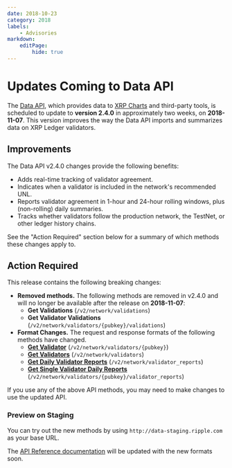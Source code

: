 ```yaml
---
date: 2018-10-23
category: 2018
labels:
    - Advisories
markdown:
    editPage:
        hide: true
---
```

# Updates Coming to Data API

The [Data API](https://developers.ripple.com/data-api.html), which provides data to [XRP Charts](https://xrpcharts.ripple.com/) and third-party tools, is scheduled to update to **version 2.4.0** in approximately two weeks, on **2018-11-07**. This version improves the way the Data API imports and summarizes data on XRP Ledger validators.


## Improvements

The Data API v2.4.0 changes provide the following benefits:

- Adds real-time tracking of validator agreement.
- Indicates when a validator is included in the network's recommended UNL.
- Reports validator agreement in 1-hour and 24-hour rolling windows, plus (non-rolling) daily summaries.
- Tracks whether validators follow the production network, the TestNet, or other ledger history chains.

See the "Action Required" section below for a summary of which methods these changes apply to.

## Action Required

This release contains the following breaking changes:

- **Removed methods.** The following methods are removed in v2.4.0 and will no longer be available after the release on **2018-11-07**:
    - **Get Validations** (`/v2/network/validations`)
    - **Get Validator Validations** (`/v2/network/validators/{pubkey}/validations`)
- **Format Changes.** The request and response formats of the following methods have changed.
    - **[Get Validator](https://developers.ripple.com/data-api.html#get-validator)** (`/v2/network/validators/{pubkey}`)
    - **[Get Validators](https://developers.ripple.com/data-api.html#get-validators)** (`/v2/network/validators`)
    - **[Get Daily Validator Reports](https://developers.ripple.com/data-api.html#get-daily-validator-reports)** (`/v2/network/validator_reports`)
    - **[Get Single Validator Daily Reports](https://developers.ripple.com/data-api.html#get-single-validator-reports)** (`/v2/network/validators/{pubkey}/validator_reports`)

If you use any of the above API methods, you may need to make changes to use the updated API.

### Preview on Staging

You can try out the new methods by using `http://data-staging.ripple.com` as your base URL.

The [API Reference documentation](https://developers.ripple.com/data-api.html) will be updated with the new formats soon.
